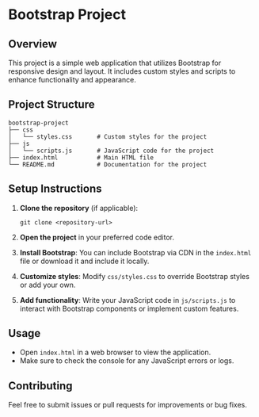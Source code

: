 # Bootstrap Project

## Overview
This project is a simple web application that utilizes Bootstrap for responsive design and layout. It includes custom styles and scripts to enhance functionality and appearance.

## Project Structure
```
bootstrap-project
├── css
│   └── styles.css       # Custom styles for the project
├── js
│   └── scripts.js       # JavaScript code for the project
├── index.html           # Main HTML file
└── README.md            # Documentation for the project
```

## Setup Instructions
1. **Clone the repository** (if applicable):
   ```
   git clone <repository-url>
   ```

2. **Open the project** in your preferred code editor.

3. **Install Bootstrap**:
   You can include Bootstrap via CDN in the `index.html` file or download it and include it locally.

4. **Customize styles**:
   Modify `css/styles.css` to override Bootstrap styles or add your own.

5. **Add functionality**:
   Write your JavaScript code in `js/scripts.js` to interact with Bootstrap components or implement custom features.

## Usage
- Open `index.html` in a web browser to view the application.
- Make sure to check the console for any JavaScript errors or logs.

## Contributing
Feel free to submit issues or pull requests for improvements or bug fixes.